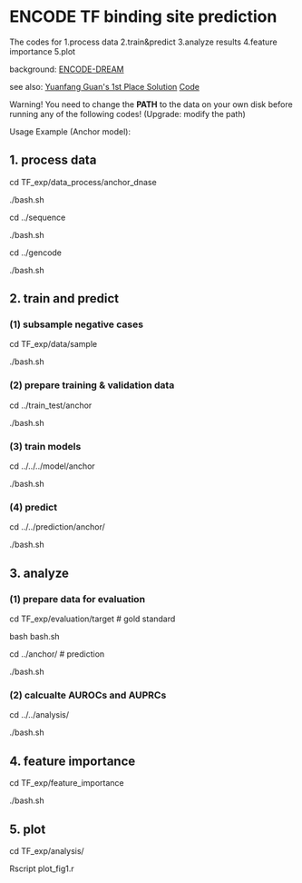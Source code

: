 # ENCODE TF binding site prediction

The codes for 1.process data 2.train&predict 3.analyze results 4.feature importance 5.plot

background: [ENCODE-DREAM](https://www.synapse.org/#!Synapse:syn6131484)

see also: [Yuanfang Guan's 1st Place Solution](https://www.synapse.org/#!Synapse:syn7104742/wiki/407367) [Code](https://www.synapse.org/#!Synapse:syn7104742/files/)

Warning! You need to change the **PATH** to the data on your own disk before running any of the following codes! (Upgrade: modify the path)

Usage Example (Anchor model):

## 1. process data

cd TF_exp/data_process/anchor_dnase

./bash.sh

cd ../sequence

./bash.sh

cd ../gencode

./bash.sh

## 2. train and predict

### (1) subsample negative cases

cd TF_exp/data/sample

./bash.sh 

### (2) prepare training & validation data

cd ../train_test/anchor

./bash.sh

### (3) train models

cd ../../../model/anchor

./bash.sh

### (4) predict

cd ../../prediction/anchor/

./bash.sh

## 3. analyze

### (1) prepare data for evaluation

cd TF_exp/evaluation/target # gold standard

bash bash.sh

cd ../anchor/ # prediction

./bash.sh

### (2) calcualte AUROCs and AUPRCs

cd ../../analysis/

./bash.sh

## 4. feature importance

cd TF_exp/feature_importance

./bash.sh

## 5. plot

cd TF_exp/analysis/

Rscript plot_fig1.r




